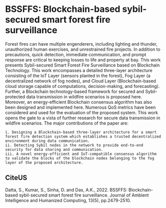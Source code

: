 # BSSFFS: Blockchain-based sybil-secured smart forest fire surveillance
Forest fires can have multiple engenderers, including lighting and thunder, unauthorized human exercises, and unrestrained fire projects. In addition to precautions, quick detection, immediate communication, and prompt response are critical to keeping losses to life and property at bay. This work presents Sybil-secured Smart Forest Fire Surveillance based on Blockchain Technology. This work encompasses a detailed three-layer architecture consisting of the IoT Layer (sensors planted in the forest), Fog Layer (a decentralized network of fog nodes), and Cloud Layer (Blockchain-based cloud storage capable of computations, decision-making, and forecasting). Further, a Blockchain technology-based framework for secured and Sybil-protected data transmission in wildfire scenarios is proposed here. Moreover, an energy-efficient Blockchain consensus algorithm has also been designed and implemented here. Numerous QoS metrics have been considered and used for the evaluation of the proposed system. This work opens the gate to a vista of further research for secure data transmission in wildfire scenarios.
The major contributions of the paper are:

    i. Designing a Blockchain-based three-layer architecture for a smart forest fire detection system which establishes a trusted decentralized environment during data communication.
    ii. Detecting Sybil nodes in the network to provide end-to-end security for data sharing and communication.
    iii. A novel energy-efficient and IoT-compatible consensus algorithm to validate the blocks of the blockchain nodes belonging to the fog layer of the proposed architecture.
## CiteUS
Datta, S., Kumar, S., Sinha, D. and Das, A.K., 2022. BSSFFS: Blockchain-based sybil-secured smart forest fire surveillance. Journal of Ambient Intelligence and Humanized Computing, 13(5), pp.2479-2510.

